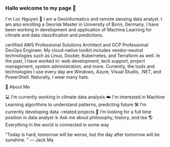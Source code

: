 ### Hallo welcome to my page 👋

 I'm Loc Nguyen 👋
I am a Geoinformatics and remote sensing data analyst. I am also enrolling a Georisk Master in University of Bonn, Germany. I have been working in development and application of Machine Learning for climate and data classification and predictions. 

certified AWS Professional Solutions Architect and GCP Professional DevOps Engineer. My cloud-native toolkit includes vendor-neutral technologies such as Linux, Docker, Kubernetes, and Terraform as well. In the past, I have worked in: web development, tech support, project management, system administration, and more. Currently, the tools and technologies I use every day are Windows, Azure, Visual Studio, .NET, and PowerShell. Naturally, I wear many hats.

📘 About Me


💻 I’m currently working in climate data analysis
☁️ I'm interested in Machine Learning algorithms to understand patterns, predicting future
🛠️ I’m currently developing data -related projects
📝 I’m looking for a full time position in data analyst
☕ Ask me about philosophy, history, and tea
🌎 Everything in the world is connected in some way

"Today is hard, tomorrow will be worse, but the day after tomorrow will be sunshine. " — Jack Ma

  
